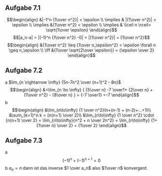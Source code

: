 ## Aufgabe 7.1
$$\begin{align}
&|-1^n {1\over n^2}| < \epsilon \\
\implies & |{1\over n^2}| < \epsilon \\
\implies &{1\over n^2} < \epsilon \\
\implies & \lceil n \rceil> \sqrt{1\over \epsilon}
\end{align}$$
$$|a_n-a| = |(-1)^n {1\over n^2} -0| = |{1\over n^2}| = {1\over n^2}$$
$$\begin{align}
&{1\over n^2} \leq {1\over n_\epsilon^2} < \epsilon \forall n \geq n_\epsilon \\
\iff &{1\over \sqrt{2\over \epsilon}} = {\epsilon \over 2}
\end{align}$$


## Aufgabe 7.2
a
$lim_{n \rightarrow \infty} {5n-7n^2 \over (n+1)^2 - 8n}$
$$\begin{align}
&=\lim_{n \to \infty} { {5\over n} -7 \over1+ {2\over n} + {1\over n^2} - {8\over n} } = {-7 \over1} =-7
\end{align}$$
b
$$\begin{align}
&\lim_{n\to\infty} {1 \over n^2}(n+(n-1) + (n-2)+...+1)\\
&\sum_{k=1}^n k = {n(n+1) \over 2}\\
&\lim_{n\to\infty} {1 \over n^2} \cdot {n(n+1) \over 2} = \lim_{n\to\infty}{n^2 + n \over 2n^2} = \lim_{n\to\infty} {1+{1\over n} \over 2} = {1\over 2}
\end{align}$$
## Aufgabe 7.3
a
$$
(-1)^n + (-1)^{n+1} = 0
$$
b
$a_n = n$ dann ist das inverse $1 \over a_n$ also $1\over n$ konvergent.
